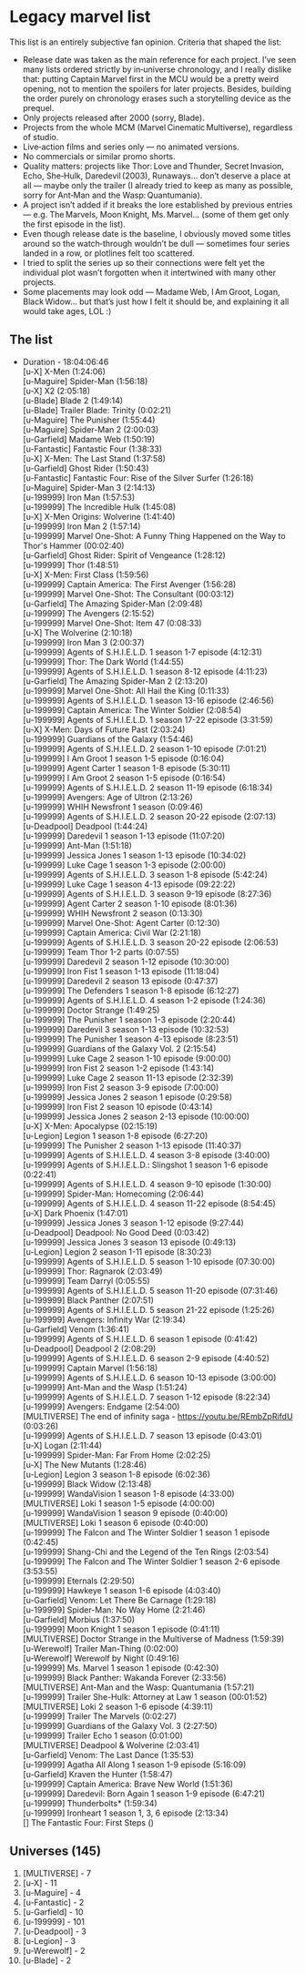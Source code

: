 # Legacy marvel list
This list is an entirely subjective fan opinion.
Criteria that shaped the list:
- Release date was taken as the main reference for each project. I’ve seen many lists ordered strictly by in‑universe chronology, and I really dislike that: putting Captain Marvel first in the MCU would be a pretty weird opening, not to mention the spoilers for later projects. Besides, building the order purely on chronology erases such a storytelling device as the prequel.
- Only projects released after 2000 (sorry, Blade).
- Projects from the whole MCM (Marvel Cinematic Multiverse), regardless of studio.
- Live‑action films and series only — no animated versions.
- No commercials or similar promo shorts.
- Quality matters: projects like Thor: Love and Thunder, Secret Invasion, Echo, She‑Hulk, Daredevil (2003), Runaways... don’t deserve a place at all — maybe only the trailer (I already tried to keep as many as possible, sorry for Ant‑Man and the Wasp: Quantumania).
- A project isn’t added if it breaks the lore established by previous entries — e.g. The Marvels, Moon Knight, Ms. Marvel... (some of them get only the first episode in the list).
- Even though release date is the baseline, I obviously moved some titles around so the watch‑through wouldn’t be dull — sometimes four series landed in a row, or plotlines felt too scattered.
- I tried to split the series up so their connections were felt yet the individual plot wasn’t forgotten when it intertwined with many other projects.
- Some placements may look odd — Madame Web, I Am Groot, Logan, Black Widow... but that’s just how I felt it should be, and explaining it all would take ages, LOL :)

## The list
- Duration - 18:04:06:46<br>
[u-X] X-Men (1:24:06)<br>
[u-Maguire] Spider-Man (1:56:18)<br>
[u-X] X2 (2:05:18)<br>
[u-Blade] Blade 2 (1:49:14)<br>
[u-Blade] Trailer Blade: Trinity (0:02:21)<br>
[u-Maguire] The Punisher (1:55:44)<br>
[u-Maguire] Spider-Man 2 (2:00:03)<br>
[u-Garfield] Madame Web (1:50:19)<br>
[u-Fantastic] Fantastic Four (1:38:33)<br>
[u-X] X-Men: The Last Stand (1:37:58)<br>
[u-Garfield] Ghost Rider (1:50:43)<br>
[u-Fantastic] Fantastic Four: Rise of the Silver Surfer (1:26:18)<br>
[u-Maguire] Spider-Man 3 (2:14:13)<br>
[u-199999] Iron Man (1:57:53)<br>
[u-199999] The Incredible Hulk (1:45:08)<br>
[u-X] X-Men Origins: Wolverine (1:41:40)<br>
[u-199999] Iron Man 2 (1:57:14)<br>
[u-199999] Marvel One-Shot: A Funny Thing Happened on the Way to Thor's Hammer (00:02:40)<br>
[u-Garfield] Ghost Rider: Spirit of Vengeance (1:28:12)<br>
[u-199999] Thor (1:48:51)<br>
[u-X] X-Men: First Class (1:59:56)<br>
[u-199999] Captain America: The First Avenger (1:56:28)<br>
[u-199999] Marvel One-Shot: The Consultant (00:03:12)<br>
[u-Garfield] The Amazing Spider-Man (2:09:48)<br>
[u-199999] The Avengers (2:15:52)<br>
[u-199999] Marvel One-Shot: Item 47 (0:08:33)<br>
[u-X] The Wolverine (2:10:18)<br>
[u-199999] Iron Man 3 (2:00:37)<br>
[u-199999] Agents of S.H.I.E.L.D. 1 season 1-7 episode (4:12:31)<br>
[u-199999] Thor: The Dark World (1:44:55)<br>
[u-199999] Agents of S.H.I.E.L.D. 1 season 8-12 episode (4:11:23)<br>
[u-Garfield] The Amazing Spider-Man 2 (2:13:20)<br>
[u-199999] Marvel One-Shot: All Hail the King (0:11:33)<br>
[u-199999] Agents of S.H.I.E.L.D. 1 season 13-16 episode (2:46:56)<br>
[u-199999] Captain America: The Winter Soldier (2:08:54)<br>
[u-199999] Agents of S.H.I.E.L.D. 1 season 17-22 episode (3:31:59)<br>
[u-X] X-Men: Days of Future Past (2:03:24)<br>
[u-199999] Guardians of the Galaxy (1:54:46)<br>
[u-199999] Agents of S.H.I.E.L.D. 2 season 1-10 episode (7:01:21)<br>
[u-199999] I Am Groot 1 season 1-5 episode (0:16:04)<br>
[u-199999] Agent Carter 1 season 1-8 episode (5:30:11)<br>
[u-199999] I Am Groot 2 season 1-5 episode (0:16:54)<br>
[u-199999] Agents of S.H.I.E.L.D. 2 season 11-19 episode (6:18:34)<br>
[u-199999] Avengers: Age of Ultron (2:13:26)<br>
[u-199999] WHIH Newsfront 1 season (0:09:46)<br>
[u-199999] Agents of S.H.I.E.L.D. 2 season 20-22 episode (2:07:13)<br>
[u-Deadpool] Deadpool (1:44:24)<br>
[u-199999] Daredevil 1 season 1-13 episode (11:07:20)<br>
[u-199999] Ant-Man (1:51:18)<br>
[u-199999] Jessica Jones 1 season 1-13 episode (10:34:02)<br>
[u-199999] Luke Cage 1 season 1-3 episode (2:00:00)<br>
[u-199999] Agents of S.H.I.E.L.D. 3 season 1-8 episode (5:42:24)<br>
[u-199999] Luke Cage 1 season 4-13 episode (09:22:22)<br>
[u-199999] Agents of S.H.I.E.L.D. 3 season 9-19 episode (8:27:36)<br>
[u-199999] Agent Carter 2 season 1-10 episode (8:01:36)<br>
[u-199999] WHIH Newsfront 2 season (0:13:30)<br>
[u-199999] Marvel One-Shot: Agent Carter (0:12:30)<br>
[u-199999] Captain America: Civil War (2:21:18)<br>
[u-199999] Agents of S.H.I.E.L.D. 3 season 20-22 episode (2:06:53)<br>
[u-199999] Team Thor 1-2 parts (0:07:55)<br>
[u-199999] Daredevil 2 season 1-12 episode (10:30:00)<br>
[u-199999] Iron Fist 1 season 1-13 episode (11:18:04)<br>
[u-199999] Daredevil 2 season 13 episode (0:47:37)<br>
[u-199999] The Defenders 1 season 1-8 episode (6:12:27)<br>
[u-199999] Agents of S.H.I.E.L.D. 4 season 1-2 episode (1:24:36)<br>
[u-199999] Doctor Strange (1:49:25)<br>
[u-199999] The Punisher 1 season 1-3 episode (2:20:44)<br>
[u-199999] Daredevil 3 season 1-13 episode (10:32:53)<br>
[u-199999] The Punisher 1 season 4-13 episode (8:23:51)<br>
[u-199999] Guardians of the Galaxy Vol. 2 (2:15:54)<br>
[u-199999] Luke Cage 2 season 1-10 episode (9:00:00)<br>
[u-199999] Iron Fist 2 season 1-2 episode (1:43:14)<br>
[u-199999] Luke Cage 2 season 11-13 episode (2:32:39)<br>
[u-199999] Iron Fist 2 season 3-9 episode (7:00:00)<br>
[u-199999] Jessica Jones 2 season 1 episode (0:29:58)<br>
[u-199999] Iron Fist 2 season 10 episode (0:43:14)<br>
[u-199999] Jessica Jones 2 season 2-13 episode (10:00:00)<br>
[u-X] X-Men: Apocalypse (02:15:19)<br>
[u-Legion] Legion 1 season 1-8 episode (6:27:20)<br>
[u-199999] The Punisher 2 season 1-13 episode (11:40:37)<br>
[u-199999] Agents of S.H.I.E.L.D. 4 season 3-8 episode (3:40:00)<br>
[u-199999] Agents of S.H.I.E.L.D.: Slingshot 1 season 1-6 episode (0:22:41)<br>
[u-199999] Agents of S.H.I.E.L.D. 4 season 9-10 episode (1:30:00)<br>
[u-199999] Spider-Man: Homecoming (2:06:44)<br>
[u-199999] Agents of S.H.I.E.L.D. 4 season 11-22 episode (8:54:45)<br>
[u-X] Dark Phoenix (1:47:01)<br>
[u-199999] Jessica Jones 3 season 1-12 episode (9:27:44)<br>
[u-Deadpool] Deadpool: No Good Deed (0:03:42)<br>
[u-199999] Jessica Jones 3 season 13 episode (0:49:13)<br>
[u-Legion] Legion 2 season 1-11 episode (8:30:23)<br>
[u-199999] Agents of S.H.I.E.L.D. 5 season 1-10 episode (07:30:00)<br>
[u-199999] Thor: Ragnarok (2:03:49)<br>
[u-199999] Team Darryl (0:05:55)<br>
[u-199999] Agents of S.H.I.E.L.D. 5 season 11-20 episode (07:31:46)<br>
[u-199999] Black Panther (2:07:51)<br>
[u-199999] Agents of S.H.I.E.L.D. 5 season 21-22 episode (1:25:26)<br>
[u-199999] Avengers: Infinity War (2:19:34)<br>
[u-Garfield] Venom (1:36:41)<br>
[u-199999] Agents of S.H.I.E.L.D. 6 season 1 episode (0:41:42)<br>
[u-Deadpool] Deadpool 2 (2:08:29)<br>
[u-199999] Agents of S.H.I.E.L.D. 6 season 2-9 episode (4:40:52)<br>
[u-199999] Captain Marvel (1:56:18)<br>
[u-199999] Agents of S.H.I.E.L.D. 6 season 10-13 episode (3:00:00)<br>
[u-199999] Ant-Man and the Wasp (1:51:24)<br>
[u-199999] Agents of S.H.I.E.L.D. 7 season 1-12 episode (8:22:34)<br>
[u-199999] Avengers: Endgame (2:54:00)<br>
[MULTIVERSE] The end of infinity saga - https://youtu.be/REmbZpRifdU (0:03:26)<br>
[u-199999] Agents of S.H.I.E.L.D. 7 season 13 episode (0:43:01)<br>
[u-X] Logan (2:11:44)<br>
[u-199999] Spider-Man: Far From Home (2:02:25)<br>
[u-X] The New Mutants (1:28:46)<br>
[u-Legion] Legion 3 season 1-8 episode (6:02:36)<br>
[u-199999] Black Widow (2:13:48)<br>
[u-199999] WandaVision 1 season 1-8 episode (4:33:00)<br>
[MULTIVERSE] Loki 1 season 1-5 episode (4:00:00)<br>
[u-199999] WandaVision 1 season 9 episode (0:40:00)<br>
[MULTIVERSE] Loki 1 season 6 episode (0:40:00)<br>
[u-199999] The Falcon and The Winter Soldier 1 season 1 episode (0:42:45)<br>
[u-199999] Shang-Chi and the Legend of the Ten Rings (2:03:54)<br>
[u-199999] The Falcon and The Winter Soldier 1 season 2-6 episode (3:53:55)<br>
[u-199999] Eternals (2:29:50)<br>
[u-199999] Hawkeye 1 season 1-6 episode (4:03:40)<br>
[u-Garfield] Venom: Let There Be Carnage (1:29:18)<br>
[u-199999] Spider-Man: No Way Home (2:21:46)<br>
[u-Garfield] Morbius (1:37:50)<br>
[u-199999] Moon Knight 1 season 1 episode (0:41:11)<br>
[MULTIVERSE] Doctor Strange in the Multiverse of Madness (1:59:39)<br>
[u-Werewolf] Trailer Man-Thing (0:02:00)<br>
[u-Werewolf] Werewolf by Night (0:49:16)<br>
[u-199999] Ms. Marvel 1 season 1 episode (0:42:30)<br>
[u-199999] Black Panther: Wakanda Forever (2:33:56)<br>
[MULTIVERSE] Ant-Man and the Wasp: Quantumania (1:57:21)<br>
[u-199999] Trailer She-Hulk: Attorney at Law 1 season (00:01:52)<br>
[MULTIVERSE] Loki 2 season 1-6 episode (4:39:11)<br>
[u-199999] Trailer The Marvels (0:02:27)<br>
[u-199999] Guardians of the Galaxy Vol. 3 (2:27:50)<br>
[u-199999] Trailer Echo 1 season (0:01:00)<br>
[MULTIVERSE] Deadpool & Wolverine (2:03:41)<br>
[u-Garfield] Venom: The Last Dance (1:35:53)<br>
[u-199999] Agatha All Along 1 season 1-9 episode (5:16:09)<br>
[u-Garfield] Kraven the Hunter (1:58:47)<br>
[u-199999] Captain America: Brave New World (1:51:36)<br>
[u-199999] Daredevil: Born Again 1 season 1-9 episode (6:47:21)<br>
[u-199999] Thunderbolts* (1:59:34)<br>
[u-199999] Ironheart 1 season 1, 3, 6 episode (2:13:34)<br>
[] The Fantastic Four: First Steps ()<br>

## Universes (145)
1) [MULTIVERSE] - 7
2) [u-X] - 11
3) [u-Maguire] - 4
4) [u-Fantastic] - 2
5) [u-Garfield] - 10
6) [u-199999] - 101
7) [u-Deadpool] - 3
8) [u-Legion] - 3
9) [u-Werewolf] - 2
10) [u-Blade] - 2
